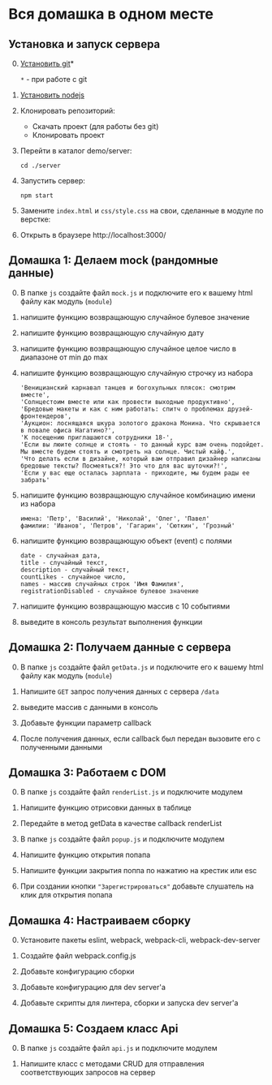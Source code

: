 # Вся домашка в одном месте

## Установка и запуск сервера

0. [Установить git](https://clck.ru/V9Qx2)*

    `*` - при работе с git

0. [Установить nodejs](https://clck.ru/V9Qx2)

0. Клонировать репозиторий:
    * Скачать проект (для работы без git)
    * Клонировать проект

0. Перейти в каталог demo/server:

    `cd ./server`

0. Запустить сервер:

    `npm start`

0. Замените `index.html` и `css/style.css` на свои, сделанные в модуле по верстке:

0. Открыть в браузере http://localhost:3000/

## Домашка 1: Делаем mock (рандомные данные)

0. В папке `js` создайте файл `mock.js` и подключите его к вашему html файлу как модуль (`module`)

0. напишите функцию возвращающую случайное булевое значение

0. напишите функцию возвращающую случайную дату

0. напишите функцию возвращающую случайное целое число в диапазоне от min до max

0. напишите функцию возвращающую случайную строчку из набора
    ```
    'Веницианский карнавал танцев и богохульных плясок: смотрим вместе',
    'Солнцестоим вместе или как провести выходные продуктивно',
    'Бредовые макеты и как с ним работать: спитч о проблемах друзей-фронтендеров',
    'Аукцион: лоснящаяся шкура золотого дракона Монина. Что скрывается в повале офиса Нагатино?',
    'К посещению приглашаются сотрудники 18-',
    'Если вы люите солнце и стоять - то данный курс вам очень подойдет. Мы вместе будем стоять и смотреть на солнце. Чистый кайф.',
    'Что делать если в дизайне, который вам отправил дизайнер написаны бредовые тексты? Посмеяться?! Это что для вас шуточки?!',
    'Если у вас еще осталась зарплата - приходите, мы будем рады ее забрать'
    ```

0. напишите функцию возвращающую случайное комбинацию имени из набора
    ```
    имена: 'Петр', 'Василий', 'Николай', 'Олег', 'Павел'
    фамилии: 'Иванов', 'Петров', 'Гагарин', 'Сюткин', 'Грозный'
    ```

0. напишите функцию возвращающую объект (event) с полями
    ```
    date - случайная дата,
    title - случайный текст,
    description - случайный текст,
    countLikes - случайное число,
    names - массив случайных строк 'Имя Фамилия',
    registrationDisabled - случайное булевое значение
   ```

0. напишите функцию возвращающую массив с 10 событиями

0. выведите в консоль результат выполнения функции

## Домашка 2: Получаем данные с сервера
0. В папке `js` создайте файл `getData.js` и подключите его к вашему html файлу как модуль (`module`)

0. Напишите `GET` запрос получения данных с сервера `/data`

0. выведите массив с данными в консоль

0. Добавьте функции параметр callback

0. После получения данных, если callback был передан вызовите его с полученными данными

## Домашка 3: Работаем с DOM
0. В папке `js` создайте файл `renderList.js` и подключите модулем

0. Напишите функцию отрисовки данных в таблице

0. Передайте в метод getData в качестве callback renderList

0. В папке `js` создайте файл `popup.js` и подключите модулем

0. Напишите функцию открытия попапа

0. Напишите функции закрытия поппа по нажатию на крестик или esc

0. При создании кнопки `"Зарегистрироваться"` добавьте слушатель на клик для открытия попапа

## Домашка 4: Настраиваем сборку
0. Установите пакеты eslint, webpack, webpack-cli, webpack-dev-server

0. Создайте файл webpack.config.js

0. Добавьте конфигурацию сборки

0. Добавьте конфигурацию для dev server'а

0. Добавьте скрипты для линтера, сборки и запуска dev server'а

## Домашка 5: Создаем класс Api
0. В папке `js` создайте файл `api.js` и подключите модулем

0. Напишите класс с методами CRUD для отправления соответствующих запросов на сервер
